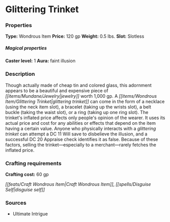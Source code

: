 ﻿---
Title: "Glittering Trinket"
Type: "Wondrous Item"
Price: "120 gp"
Weight: "0.5 lbs."
Slot: "Slotless"
Caster level: "1"
Aura: "faint illusion"
Description: |
  "Though actually made of cheap tin and colored glass, this adornment appears to be a beautiful and expensive piece of jewelry worth 1,000 gp. A _glittering trinket_ can come in the form of a necklace (using the neck item slot), a bracelet (taking up the wrists slot), a belt buckle (taking the waist slot), or a ring (taking up one ring slot). The trinket's inflated price affects only people's opinion of the wearer. It uses its actual price and cost for any abilities or effects that depend on the item having a certain value. Anyone who physically interacts with a _glittering trinket_ can attempt a DC 11 Will save to disbelieve the illusion, and a successful DC 20 Appraise check identifies it as false. Because of these factors, selling the trinket—especially to a merchant—rarely fetches the inflated price."
Crafting cost: "60 gp"
Sources: "['Ultimate Intrigue']"
---

# Glittering Trinket

### Properties

**Type:** Wondrous Item **Price:** 120 gp **Weight:** 0.5 lbs. **Slot:** Slotless

##### Magical properties

**Caster level:** 1 **Aura:** faint illusion

### Description

Though actually made of cheap tin and colored glass, this adornment appears to be a beautiful and expensive piece of _[[items/Mundane/Jewelry|jewelry]]_ worth 1,000 gp. A _[[items/Wondrous Item/Glittering Trinket|glittering trinket]]_ can come in the form of a necklace (using the neck item slot), a bracelet (taking up the wrists slot), a belt buckle (taking the waist slot), or a ring (taking up one ring slot). The trinket's inflated price affects only people's opinion of the wearer. It uses its actual price and cost for any abilities or effects that depend on the item having a certain value. Anyone who physically interacts with a _glittering trinket_ can attempt a DC 11 Will save to disbelieve the illusion, and a successful DC 20 Appraise check identifies it as false. Because of these factors, selling the trinket—especially to a merchant—rarely fetches the inflated price.

### Crafting requirements

**Crafting cost:** 60 gp

_[[feats/Craft Wondrous Item|Craft Wondrous Item]]_, _[[spells/Disguise Self|disguise self]]_

### Sources

* Ultimate Intrigue
